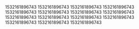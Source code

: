 1532161896743
1532161896743
1532161896743
1532161896743
1532161896743
1532161896743
1532161896743
1532161896743
1532161896743
1532161896743
1532161896743
1532161896743
1532161896743
1532161896743
1532161896743